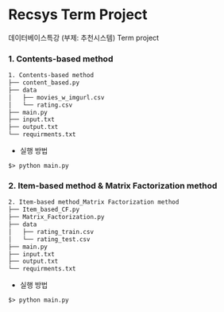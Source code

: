 # Recsys Term Project

데이터베이스특강 (부제: 추천시스템) Term project


### 1. Contents-based method

```bash
1. Contents-based method
├── content_based.py
├── data
│   ├── movies_w_imgurl.csv
│   └── rating.csv
├── main.py
├── input.txt
├── output.txt
└── requirments.txt

```
- 실행 방법 
```
$> python main.py
```

### 2. Item-based method & Matrix Factorization method

```bash
2. Item-based method_Matrix Factorization method
├── Item_based_CF.py
├── Matrix_Factorization.py
├── data
│   ├── rating_train.csv
│   └── rating_test.csv
├── main.py
├── input.txt
├── output.txt
└── requirments.txt

```
- 실행 방법 
```
$> python main.py
```
